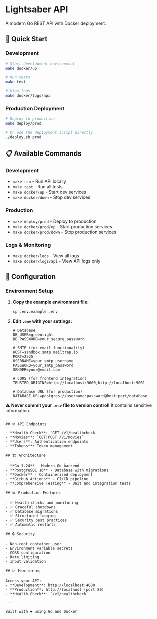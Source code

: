 # Lightsaber API

A modern Go REST API with Docker deployment.

## 🚀 Quick Start

### Development
```bash
# Start development environment
make docker/up

# Run tests
make test

# View logs
make docker/logs/api
```

### Production Deployment
```bash
# Deploy to production
make deploy/prod

# Or use the deployment script directly
./deploy.sh prod
```

## 📋 Available Commands

### Development
- `make run` - Run API locally
- `make test` - Run all tests
- `make docker/up` - Start dev services
- `make docker/down` - Stop dev services

### Production
- `make deploy/prod` - Deploy to production
- `make docker/prod/up` - Start production services
- `make docker/prod/down` - Stop production services

### Logs & Monitoring
- `make docker/logs` - View all logs
- `make docker/logs/api` - View API logs only

## 🔧 Configuration

### Environment Setup

1. **Copy the example environment file:**
   ```bash
   cp .env.example .env
   ```

2. **Edit `.env` with your settings:**
   ```env
   # Database
   DB_USER=greenlight
   DB_PASSWORD=your_secure_password

   # SMTP (for email functionality)
   HOST=sandbox.smtp.mailtrap.io
   PORT=2525
   USERNAME=your_smtp_username
   PASSWORD=your_smtp_password
   SENDER=your@email.com

   # CORS (for frontend integration)
   TRUSTED_ORIGINS=http://localhost:9000,http://localhost:9001

   # Database URL (for production)
   DATABASE_URL=postgres://username:password@host:port/database
   ```

⚠️ **Never commit your `.env` file to version control!** It contains sensitive information.
```

## 🌐 API Endpoints

- **Health Check**: `GET /v1/healthcheck`
- **Movies**: `GET|POST /v1/movies`
- **Users**: Authentication endpoints
- **Tokens**: Token management

## 🏗️ Architecture

- **Go 1.24** - Modern Go backend
- **PostgreSQL 16** - Database with migrations
- **Docker** - Containerized deployment
- **GitHub Actions** - CI/CD pipeline
- **Comprehensive Testing** - Unit and integration tests

## 📊 Production Features

- ✅ Health checks and monitoring
- ✅ Graceful shutdowns
- ✅ Database migrations
- ✅ Structured logging
- ✅ Security best practices
- ✅ Automatic restarts

## 🔒 Security

- Non-root container user
- Environment variable secrets
- CORS configuration
- Rate limiting
- Input validation

## 📈 Monitoring

Access your API:
- **Development**: http://localhost:4000
- **Production**: http://localhost (port 80)
- **Health Check**: `/v1/healthcheck`

---

Built with ❤️ using Go and Docker
